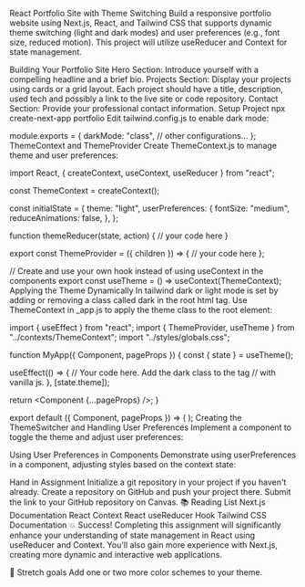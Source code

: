 React Portfolio Site with Theme Switching
Build a responsive portfolio website using Next.js, React, and Tailwind CSS that supports dynamic theme switching (light and dark modes) and user preferences (e.g., font size, reduced motion). This project will utilize useReducer and Context for state management.

Building Your Portfolio Site
Hero Section: Introduce yourself with a compelling headline and a brief bio.
Projects Section: Display your projects using cards or a grid layout. Each project should have a title, description, used tech and possibly a link to the live site or code repository.
Contact Section: Provide your professional contact information.
Setup Project
npx create-next-app portfolio
Edit tailwind.config.js to enable dark mode:

module.exports = {
darkMode: "class",
// other configurations...
};
ThemeContext and ThemeProvider
Create ThemeContext.js to manage theme and user preferences:

import React, { createContext, useContext, useReducer } from "react";

const ThemeContext = createContext();

const initialState = {
theme: "light",
userPreferences: {
fontSize: "medium",
reduceAnimations: false,
},
};

function themeReducer(state, action) {
// your code here
}

export const ThemeProvider = ({ children }) => {
// your code here
};

// Create and use your own hook instead of using useContext in the components
export const useTheme = () => useContext(ThemeContext);
Applying the Theme Dynamically
In tailwind dark or light mode is set by adding or removing a class called dark in the root html tag. Use ThemeContext in \_app.js to apply the theme class to the root element:

import { useEffect } from "react";
import { ThemeProvider, useTheme } from "../contexts/ThemeContext";
import "../styles/globals.css";

function MyApp({ Component, pageProps }) {
const { state } = useTheme();

useEffect(() => {
// Your code here. Add the dark class to the <html /> tag
// with vanilla js.
}, [state.theme]);

return <Component {...pageProps} />;
}

export default ({ Component, pageProps }) => (
<ThemeProvider>
<MyApp Component={Component} pageProps={pageProps} />
</ThemeProvider>
);
Creating the ThemeSwitcher and Handling User Preferences
Implement a component to toggle the theme and adjust user preferences:

Using User Preferences in Components
Demonstrate using userPreferences in a component, adjusting styles based on the context state:

Hand in Assignment
Initialize a git repository in your project if you haven't already.
Create a repository on GitHub and push your project there.
Submit the link to your GitHub repository on Canvas.
📚 Reading List
Next.js Documentation
React Context
React useReducer Hook
Tailwind CSS Documentation
💥 Success!
Completing this assignment will significantly enhance your understanding of state management in React using useReducer and Context. You'll also gain more experience with Next.js, creating more dynamic and interactive web applications.

🏃 Stretch goals
Add one or two more color schemes to your theme.
